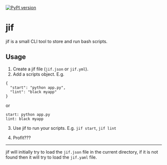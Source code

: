 [![PyPI version](https://badge.fury.io/py/jif.svg)](https://badge.fury.io/py/jif)

# jif

jif is a small CLI tool to store and run bash scripts.

## Usage

1. Create a jif file (`jif.json` or `jif.yml`).
2. Add a scripts object. E.g. 
```
{
  "start": "python app.py",
  "lint": "black myapp"
}
```

or

```
start: python app.py
lint: black myapp
```

3. Use jif to run your scripts. E.g. `jif start`, `jif lint`

4. Profit???

---
jif will initially try to load the `jif.json` file in the current directory, if it is not found then it will try to load the `jif.yaml` file.